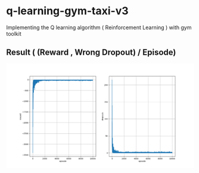 # q-learning-gym-taxi-v3
Implementing the Q learning algorithm  ( Reinforcement Learning ) with gym toolkit

## Result ( (Reward , Wrong Dropout) / Episode)
![Reward , Wrong Dropout) / Episode](https://github.com/Ali-Fayzi/q-learning-gym-taxi-v3/blob/main/Result.png?raw=true)
